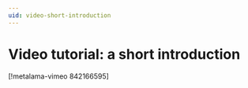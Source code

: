 ```yaml
---
uid: video-short-introduction
---
```


# Video tutorial: a short introduction

[!metalama-vimeo 842166595]